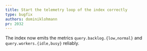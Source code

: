```yaml
---
title: Start the telemetry loop of the index correctly
type: bugfix
authors: dominiklohmann
pr: 2032
---
```


The index now emits the metrics `query.backlog.{low,normal}` and
`query.workers.{idle,busy}` reliably.
